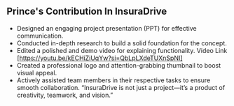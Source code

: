 ## Prince's Contribution In InsuraDrive
- Designed an engaging project presentation (PPT) for effective communication.
- Conducted in-depth research to build a solid foundation for the concept.
- Edited a polished and demo video for explaining functionality. Video Link [https://youtu.be/kECHiZiUqYw?si=QbLpLXdeTUXnSpNI]
- Created a professional logo and attention-grabbing thumbnail to boost visual appeal.
- Actively assisted team members in their respective tasks to ensure smooth collaboration.
“InsuraDrive is not just a project—it’s a product of creativity, teamwork, and vision.”

